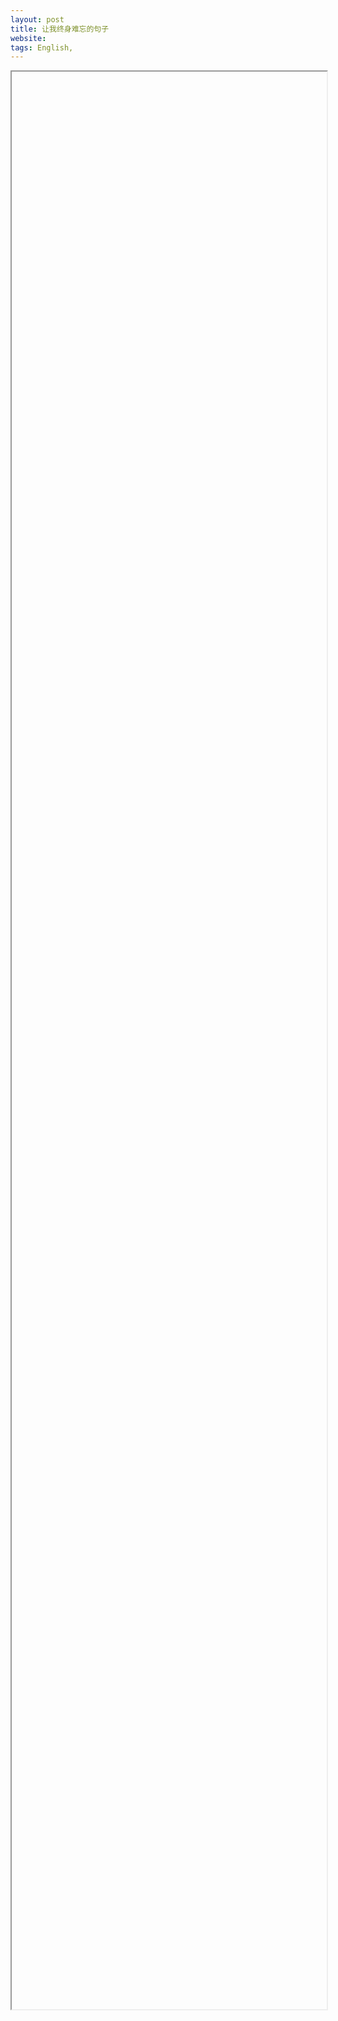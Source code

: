 ```yaml
---
layout: post
title: 让我终身难忘的句子
website: 
tags: English,
---
```


<iframe 
    width="100%"
    height="3100"  
    scrolling="auto"  
    src="data:text/html;charset=utf-8,
    <head><base target='_blank' /></head>
    <body><script src='https://gist.github.com/Albert-W/51ad14a49c4a9564878277f0470328de.js'></script>
    </body>">